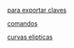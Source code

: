 [para exportar claves](https://rietta.com/blog/2012/01/27/openssl-generating-rsa-key-from-command/)

[comandos](https://stackoverflow.com/questions/29010967/openssl-unable-to-load-public-key)

[curvas elipticas](https://wiki.openssl.org/index.php/Command_Line_Elliptic_Curve_Operations)
